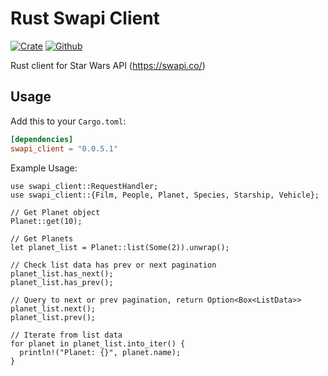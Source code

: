 # Rust Swapi Client

[![Crate](https://img.shields.io/crates/v/swapi-client)](https://crates.io/crates/swapi-client)
[![Github](https://img.shields.io/github/v/release/weiztech/rust-swapi-client)](https://github.com/weiztech/rust-swapi-client)

Rust client for Star Wars API (https://swapi.co/)

## Usage

Add this to your `Cargo.toml`:

```toml
[dependencies]
swapi_client = "0.0.5.1"
```

Example Usage:

```
use swapi_client::RequestHandler;
use swapi_client::{Film, People, Planet, Species, Starship, Vehicle};

// Get Planet object
Planet::get(10);

// Get Planets
let planet_list = Planet::list(Some(2)).unwrap();

// Check list data has prev or next pagination
planet_list.has_next();
planet_list.has_prev();

// Query to next or prev pagination, return Option<Box<ListData>>
planet_list.next();
planet_list.prev();

// Iterate from list data
for planet in planet_list.into_iter() {
  println!("Planet: {}", planet.name);
}
```

